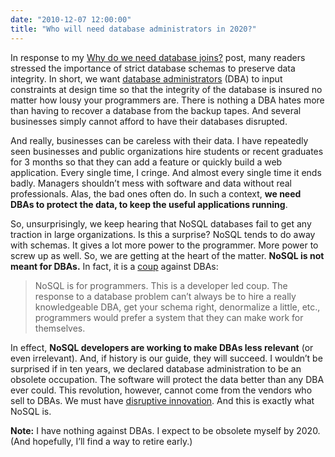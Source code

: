 ```yaml
---
date: "2010-12-07 12:00:00"
title: "Who will need database administrators in 2020?"
---
```




In response to my [Why do we need database joins?](/lemire/blog/2010/11/29/why-do-we-need-database-joins/) post, many readers stressed the importance of strict database schemas to preserve data integrity. In short, we want [database administrators](https://en.wikipedia.org/wiki/Database_administrator) (DBA) to input constraints at design time so that the integrity of the database is insured no matter how lousy your programmers are. There is nothing a DBA hates more than having to recover a database from the backup tapes. And several businesses simply cannot afford to have their databases disrupted.

And really, businesses can be careless with their data. I have repeatedly seen businesses and public organizations hire students or recent graduates for 3 months so that they can add a feature or quickly build a web application. Every single time, I cringe. And almost every single time it ends badly. Managers shouldn&rsquo;t mess with software and data without real professionals. Alas, the bad ones often do. In such a context, __we need DBAs to protect the data, to keep the useful applications running__.

So, unsurprisingly, we keep hearing that NoSQL databases fail to get any traction in large organizations. Is this a surprise? NoSQL tends to do away with schemas. It gives a lot more power to the programmer. More power to screw up as well. So,  we are getting at the heart of the matter. __NoSQL is not meant for DBAs.__ In fact, it is a [coup](http://highscalability.com/blog/2010/12/6/what-the-heck-are-you-actually-using-nosql-for.html ) against DBAs:

> NoSQL is for programmers. This is a developer led coup. The response to a database problem can&rsquo;t always be to hire a really knowledgeable DBA, get your schema right, denormalize a little, etc., programmers would prefer a system that they can make work for themselves.


In effect, __NoSQL developers are working to make DBAs less relevant__ (or even irrelevant). And, if history is our guide, they will succeed. I wouldn&rsquo;t be surprised if in ten years, we declared database administration to be an obsolete occupation. The software will protect the data better than any DBA ever could. This revolution, however, cannot come from the vendors who sell to DBAs. We must have [disruptive innovation](https://en.wikipedia.org/wiki/Disruptive_innovation). And this is exactly what NoSQL is.

__Note:__ I have nothing against DBAs. I expect to be obsolete myself by 2020. (And hopefully, I&rsquo;ll find a way to retire early.)

